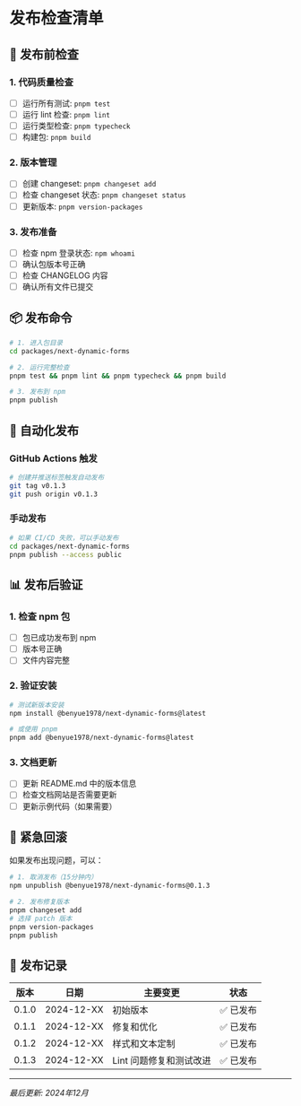 # 发布检查清单

## 🚀 发布前检查

### 1. 代码质量检查
- [ ] 运行所有测试: `pnpm test`
- [ ] 运行 lint 检查: `pnpm lint`
- [ ] 运行类型检查: `pnpm typecheck`
- [ ] 构建包: `pnpm build`

### 2. 版本管理
- [ ] 创建 changeset: `pnpm changeset add`
- [ ] 检查 changeset 状态: `pnpm changeset status`
- [ ] 更新版本: `pnpm version-packages`

### 3. 发布准备
- [ ] 检查 npm 登录状态: `npm whoami`
- [ ] 确认包版本号正确
- [ ] 检查 CHANGELOG 内容
- [ ] 确认所有文件已提交

## 📦 发布命令

```bash
# 1. 进入包目录
cd packages/next-dynamic-forms

# 2. 运行完整检查
pnpm test && pnpm lint && pnpm typecheck && pnpm build

# 3. 发布到 npm
pnpm publish
```

## 🔄 自动化发布

### GitHub Actions 触发
```bash
# 创建并推送标签触发自动发布
git tag v0.1.3
git push origin v0.1.3
```

### 手动发布
```bash
# 如果 CI/CD 失败，可以手动发布
cd packages/next-dynamic-forms
pnpm publish --access public
```

## 📊 发布后验证

### 1. 检查 npm 包
- [ ] 包已成功发布到 npm
- [ ] 版本号正确
- [ ] 文件内容完整

### 2. 验证安装
```bash
# 测试新版本安装
npm install @benyue1978/next-dynamic-forms@latest

# 或使用 pnpm
pnpm add @benyue1978/next-dynamic-forms@latest
```

### 3. 文档更新
- [ ] 更新 README.md 中的版本信息
- [ ] 检查文档网站是否需要更新
- [ ] 更新示例代码（如果需要）

## 🚨 紧急回滚

如果发布出现问题，可以：

```bash
# 1. 取消发布（15分钟内）
npm unpublish @benyue1978/next-dynamic-forms@0.1.3

# 2. 发布修复版本
pnpm changeset add
# 选择 patch 版本
pnpm version-packages
pnpm publish
```

## 📝 发布记录

| 版本 | 日期 | 主要变更 | 状态 |
|------|------|----------|------|
| 0.1.0 | 2024-12-XX | 初始版本 | ✅ 已发布 |
| 0.1.1 | 2024-12-XX | 修复和优化 | ✅ 已发布 |
| 0.1.2 | 2024-12-XX | 样式和文本定制 | ✅ 已发布 |
| 0.1.3 | 2024-12-XX | Lint 问题修复和测试改进 | ✅ 已发布 |

---

*最后更新: 2024年12月* 